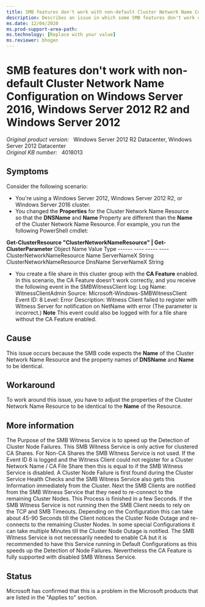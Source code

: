 ```yaml
---
title: SMB features don't work with non-default Cluster Network Name Configuration on Windows Server 2016, Windows Server 2012 R2 and Windows Server 2012
description: Describes an issue in which some SMB features don't work correctly together with non-default Cluster Network Name Configuration in Windows Server 2012 R2.
ms.date: 12/04/2020
ms.prod-support-area-path: 
ms.technology: [Replace with your value]
ms.reviewer: bhogen
---
```

# SMB features don't work with non-default Cluster Network Name Configuration on Windows Server 2016, Windows Server 2012 R2 and Windows Server 2012

_Original product version:_ &nbsp; Windows Server 2012 R2 Datacenter, Windows Server 2012 Datacenter  
_Original KB number:_ &nbsp; 4018013

## Symptoms

Consider the following scenario: 

- You're using a Windows Server 2012, Windows Server 2012 R2, or Windows Server 2016 cluster.
- You changed the **Properties** for the Cluster Network Name Resource so that the **DNSName** and **Name** Property are different than the **Name** of the Cluster Network Name Resource. For example, you run the following PowerShell cmdlet:

**Get-ClusterResource "ClusterNetworkNameResource" | Get-ClusterParameter** Object Name Value Type ------ ---- ----- ---- ClusterNetworkNameResource Name ServerNameX String ClusterNetworkNameResource DnsName ServerNameX String

- You create a file share in this cluster group with the **CA Feature** enabled. In this scenario, the CA Feature doesn't work correctly, and you receive the following event in the SMBWitnessClient log: 
Log Name: WitnessClientAdmin Source: Microsoft-Windows-SMBWitnessClient Event ID: 8 Level: Error Description: Witness Client failed to register with Witness Server for notification on NetName with error (The parameter is incorrect.) **Note** This event could also be logged with for a file share without the CA Feature enabled.

## Cause

This issue occurs because the SMB code expects the **Name** of the Cluster Network Name Resource and the property names of **DNSName** and **Name** to be identical.  

## Workaround

To work around this issue, you have to adjust the properties of the Cluster Network Name Resource to be identical to the **Name** of the Resource. 

## More information

The Purpose of the SMB Witness Service is to speed up the Detection of Cluster Node Failures. This SMB Witness Service is only active for clustered CA Shares. For Non-CA Shares the SMB Witness Service is not used. 
 If the Event ID 8 is logged and the Witness Client could not register for a Cluster Network Name / CA File Share then this is equal to if the SMB Witness Service is disabled. 
 A Cluster Node Failure is first found during the Cluster Service Health Checks and the SMB Witness Service also gets this Information immediately from the Cluster. 
 Next the SMB Clients are notified from the SMB Witness Service that they need to re-connect to the remaining Cluster Nodes. This Process is finished in a few Seconds. If the SMB Witness Service is not running then the SMB Client needs to rely on the TCP and SMB Timeouts. Depending on the Configuration this can take about 45-90 Seconds till the Client notices the Cluster Node Outage and re-connects to the remaining Cluster Nodes. In some special Configurations it can take multiple Minutes till the Cluster Node Outage is notified. 
 The SMB Witness Service is not necessarily needed to enable CA but it is recommended to have this Service running in Default Configurations as this speeds up the Detection of Node Failures. Nevertheless the CA Feature is fully supported with disabled SMB Witness Service. 

## Status

Microsoft has confirmed that this is a problem in the Microsoft products that are listed in the "Applies to" section.
